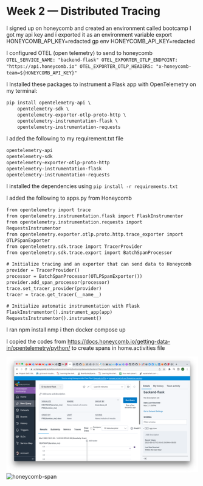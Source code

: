 # Week 2 — Distributed Tracing

I signed up on honeycomb and created an environment called bootcamp
I got my api key and i exported it as an environment variable 
export HONEYCOMB_API_KEY=redacted
gp env HONEYCOMB_API_KEY=redacted

I configured OTEL (open telemetry) to send to honeycomb
      ```
      OTEL_SERVICE_NAME: "backend-flask"
      OTEL_EXPORTER_OTLP_ENDPOINT: "https://api.honeycomb.io"
      OTEL_EXPORTER_OTLP_HEADERS: "x-honeycomb-team=${HONEYCOMB_API_KEY}"
      ```
 
I Installed these packages to instrument a Flask app with OpenTelemetry on my terminal:
```
pip install opentelemetry-api \
    opentelemetry-sdk \
    opentelemetry-exporter-otlp-proto-http \
    opentelemetry-instrumentation-flask \
    opentelemetry-instrumentation-requests
```

I added the following to my requirement.txt file
```
opentelemetry-api 
opentelemetry-sdk 
opentelemetry-exporter-otlp-proto-http 
opentelemetry-instrumentation-flask 
opentelemetry-instrumentation-requests
```

I installed the dependencies using 
`pip install -r requirements.txt` 

I added the following to apps.py from Honeycomb
```
from opentelemetry import trace
from opentelemetry.instrumentation.flask import FlaskInstrumentor
from opentelemetry.instrumentation.requests import RequestsInstrumentor
from opentelemetry.exporter.otlp.proto.http.trace_exporter import OTLPSpanExporter
from opentelemetry.sdk.trace import TracerProvider
from opentelemetry.sdk.trace.export import BatchSpanProcessor
```

```
# Initialize tracing and an exporter that can send data to Honeycomb
provider = TracerProvider()
processor = BatchSpanProcessor(OTLPSpanExporter())
provider.add_span_processor(processor)
trace.set_tracer_provider(provider)
tracer = trace.get_tracer(__name__)
```

```
# Initialize automatic instrumentation with Flask
FlaskInstrumentor().instrument_app(app)
RequestsInstrumentor().instrument()
```


I ran npm install nmp i
then docker compose up


I copied the codes from https://docs.honeycomb.io/getting-data-in/opentelemetry/python/  to create spans in home.activities file

![honeycomb-trace](assets/trace.png)  
![honeycomb-span](assets/span.png)  
